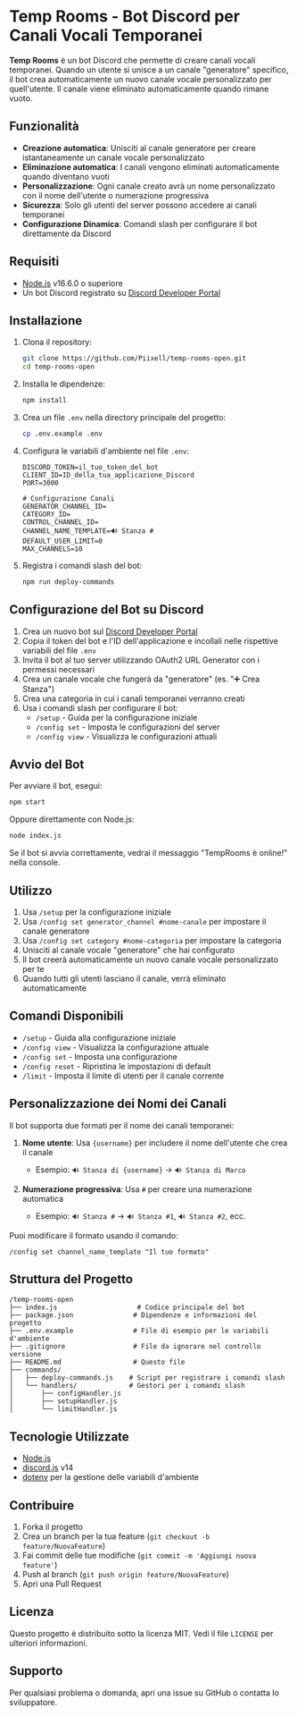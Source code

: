 # Temp Rooms - Bot Discord per Canali Vocali Temporanei

**Temp Rooms** è un bot Discord che permette di creare canali vocali temporanei. Quando un utente si unisce a un canale "generatore" specifico, il bot crea automaticamente un nuovo canale vocale personalizzato per quell'utente. Il canale viene eliminato automaticamente quando rimane vuoto.

## Funzionalità

- **Creazione automatica**: Unisciti al canale generatore per creare istantaneamente un canale vocale personalizzato
- **Eliminazione automatica**: I canali vengono eliminati automaticamente quando diventano vuoti
- **Personalizzazione**: Ogni canale creato avrà un nome personalizzato con il nome dell'utente o numerazione progressiva
- **Sicurezza**: Solo gli utenti del server possono accedere ai canali temporanei
- **Configurazione Dinamica**: Comandi slash per configurare il bot direttamente da Discord

## Requisiti

- [Node.js](https://nodejs.org/) v16.6.0 o superiore
- Un bot Discord registrato su [Discord Developer Portal](https://discord.com/developers/applications)

## Installazione

1. Clona il repository:
   ```bash
   git clone https://github.com/Piixell/temp-rooms-open.git
   cd temp-rooms-open
   ```

2. Installa le dipendenze:
   ```bash
   npm install
   ```

3. Crea un file `.env` nella directory principale del progetto:
   ```bash
   cp .env.example .env
   ```

4. Configura le variabili d'ambiente nel file `.env`:
   ```env
   DISCORD_TOKEN=il_tuo_token_del_bot
   CLIENT_ID=ID_della_tua_applicazione_Discord
   PORT=3000
   
   # Configurazione Canali
   GENERATOR_CHANNEL_ID=
   CATEGORY_ID=
   CONTROL_CHANNEL_ID=
   CHANNEL_NAME_TEMPLATE=🔊 Stanza #
   DEFAULT_USER_LIMIT=0
   MAX_CHANNELS=10
   ```

5. Registra i comandi slash del bot:
   ```bash
   npm run deploy-commands
   ```

## Configurazione del Bot su Discord

1. Crea un nuovo bot sul [Discord Developer Portal](https://discord.com/developers/applications)
2. Copia il token del bot e l'ID dell'applicazione e incollali nelle rispettive variabili del file `.env`
3. Invita il bot al tuo server utilizzando OAuth2 URL Generator con i permessi necessari
4. Crea un canale vocale che fungerà da "generatore" (es. "➕ Crea Stanza")
5. Crea una categoria in cui i canali temporanei verranno creati
6. Usa i comandi slash per configurare il bot:
   - `/setup` - Guida per la configurazione iniziale
   - `/config set` - Imposta le configurazioni del server
   - `/config view` - Visualizza le configurazioni attuali

## Avvio del Bot

Per avviare il bot, esegui:

```bash
npm start
```

Oppure direttamente con Node.js:

```bash
node index.js
```

Se il bot si avvia correttamente, vedrai il messaggio "TempRooms è online!" nella console.

## Utilizzo

1. Usa `/setup` per la configurazione iniziale
2. Usa `/config set generator_channel #nome-canale` per impostare il canale generatore
3. Usa `/config set category #nome-categoria` per impostare la categoria
4. Unisciti al canale vocale "generatore" che hai configurato
5. Il bot creerà automaticamente un nuovo canale vocale personalizzato per te
6. Quando tutti gli utenti lasciano il canale, verrà eliminato automaticamente

## Comandi Disponibili

- `/setup` - Guida alla configurazione iniziale
- `/config view` - Visualizza la configurazione attuale
- `/config set` - Imposta una configurazione
- `/config reset` - Ripristina le impostazioni di default
- `/limit` - Imposta il limite di utenti per il canale corrente

## Personalizzazione dei Nomi dei Canali

Il bot supporta due formati per il nome dei canali temporanei:

1. **Nome utente**: Usa `{username}` per includere il nome dell'utente che crea il canale
   - Esempio: `🔊 Stanza di {username}` → `🔊 Stanza di Marco`

2. **Numerazione progressiva**: Usa `#` per creare una numerazione automatica
   - Esempio: `🔊 Stanza #` → `🔊 Stanza #1`, `🔊 Stanza #2`, ecc.

Puoi modificare il formato usando il comando:
```
/config set channel_name_template "Il tuo formato"
```

## Struttura del Progetto

```
/temp-rooms-open
├── index.js                    # Codice principale del bot
├── package.json               # Dipendenze e informazioni del progetto
├── .env.example               # File di esempio per le variabili d'ambiente
├── .gitignore                 # File da ignorare nel controllo versione
├── README.md                  # Questo file
├── commands/
│   ├── deploy-commands.js    # Script per registrare i comandi slash
│   └── handlers/             # Gestori per i comandi slash
│       ├── configHandler.js
│       ├── setupHandler.js
│       └── limitHandler.js
```

## Tecnologie Utilizzate

- [Node.js](https://nodejs.org/)
- [discord.js](https://discord.js.org/) v14
- [dotenv](https://github.com/motdotla/dotenv) per la gestione delle variabili d'ambiente

## Contribuire

1. Forka il progetto
2. Crea un branch per la tua feature (`git checkout -b feature/NuovaFeature`)
3. Fai commit delle tue modifiche (`git commit -m 'Aggiungi nuova feature'`)
4. Push al branch (`git push origin feature/NuovaFeature`)
5. Apri una Pull Request

## Licenza

Questo progetto è distribuito sotto la licenza MIT. Vedi il file `LICENSE` per ulteriori informazioni.

## Supporto

Per qualsiasi problema o domanda, apri una issue su GitHub o contatta lo sviluppatore.
